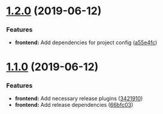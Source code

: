 # [1.2.0](https://github.com/marksmall/release-test/compare/v1.1.0...v1.2.0) (2019-06-12)


### Features

* **frontend:** Add dependencies for project config ([a55e4fc](https://github.com/marksmall/release-test/commit/a55e4fc))

# [1.1.0](https://github.com/marksmall/release-test/compare/v1.0.0...v1.1.0) (2019-06-12)


### Features

* **frontend:** Add necessary release plugins ([3421910](https://github.com/marksmall/release-test/commit/3421910))
* **frontend:** Add release dependencies ([66bfc03](https://github.com/marksmall/release-test/commit/66bfc03))
